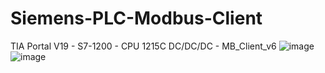 # Siemens-PLC-Modbus-Client
TIA Portal V19 - S7-1200 - CPU 1215C DC/DC/DC - MB_Client_v6
![image](https://github.com/user-attachments/assets/6fc82c0f-7d09-4f98-b8d4-21eb1b665b2c)
![image](https://github.com/user-attachments/assets/b1a691d9-849c-4c9c-9464-8191a0bb0f73)

